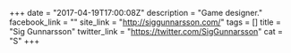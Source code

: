 +++
date = "2017-04-19T17:00:08Z"
description = "Game designer."
facebook_link = ""
site_link = "http://siggunnarsson.com/"
tags = []
title = "Sig Gunnarsson"
twitter_link = "https://twitter.com/SigGunnarsson"
cat = "S"
+++
